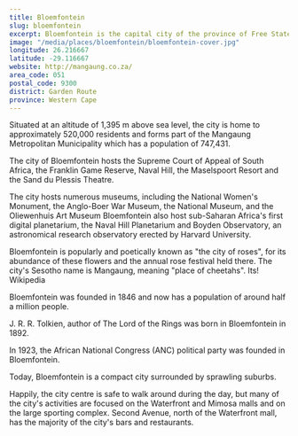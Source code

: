 ```yaml
---
title: Bloemfontein
slug: bloemfontein
excerpt: Bloemfontein is the capital city of the province of Free State of South Africa; and, as the judicial capital of the nation, one of South Africa's three national capitals and is the seventh largest city in South Africa. 
image: "/media/places/bloemfontein/bloemfontein-cover.jpg"
longitude: 26.216667
latitude: -29.116667
website: http://mangaung.co.za/
area_code: 051
postal_code: 9300
district: Garden Route
province: Western Cape
---
```

Situated at an altitude of 1,395 m above sea level, the city is home to approximately 520,000 residents and forms part of the Mangaung Metropolitan Municipality which has a population of 747,431. 

The city of Bloemfontein hosts the Supreme Court of Appeal of South Africa, the Franklin Game Reserve, Naval Hill, the Maselspoort Resort and the Sand du Plessis Theatre. 

The city hosts numerous museums, including the National Women's Monument, the Anglo-Boer War Museum, the National Museum, and the Oliewenhuis Art Museum Bloemfontein also host sub-Saharan Africa's first digital planetarium, the Naval Hill Planetarium and Boyden Observatory, an astronomical research observatory erected by Harvard University. 

Bloemfontein is popularly and poetically known as "the city of roses", for its abundance of these flowers and the annual rose festival held there. The city's Sesotho name is Mangaung, meaning "place of cheetahs". Its! Wikipedia

Bloemfontein was founded in 1846 and now has a population of around half a million people.

J. R. R. Tolkien, author of The Lord of the Rings was born in Bloemfontein in 1892.

In 1923, the African National Congress (ANC) political party was founded in Bloemfontein.

Today, Bloemfontein is a compact city surrounded by sprawling suburbs.

Happily, the city centre is safe to walk around during the day, but many of the city's activities are focused on the Waterfront and Mimosa malls and on the large sporting complex. Second Avenue, north of the Waterfront mall, has the majority of the city's bars and restaurants.
